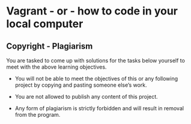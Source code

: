 # Vagrant - or - how to code in your local computer


## Copyright - Plagiarism

You are tasked to come up with solutions for the tasks below yourself to meet with the above learning objectives.

* You will not be able to meet the objectives of this or any following project by copying and pasting someone else’s work.

*  You are not allowed to publish any content of this project.


* Any form of plagiarism is strictly forbidden and will result in removal from the program.

